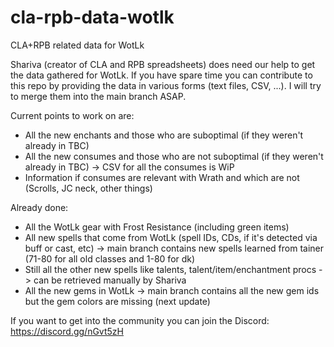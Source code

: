 # cla-rpb-data-wotlk
CLA+RPB related data for WotLk

Shariva (creator of CLA and RPB spreadsheets) does need our help to get the data gathered for WotLk. If you have spare time you can contribute to this repo by providing the data in various forms (text files, CSV, ...). I will try to merge them into the main branch ASAP.

Current points to work on are:
- All the new enchants and those who are suboptimal (if they weren't already in TBC)
- All the new consumes and those who are not suboptimal (if they weren't already in TBC) -> CSV for all the consumes is WiP
- Information if consumes are relevant with Wrath and which are not (Scrolls, JC neck, other things)

Already done:
- All the WotLk gear with Frost Resistance (including green items)
- All new spells that come from WotLk (spell IDs, CDs, if it's detected via buff or cast, etc) -> main branch contains new spells learned from tainer (71-80 for all old classes and 1-80 for dk)
- Still all the other new spells like talents, talent/item/enchantment procs -> can be retrieved manually by Shariva
- All the new gems in WotLk -> main branch contains all the new gem ids but the gem colors are missing (next update)

If you want to get into the community you can join the Discord: https://discord.gg/nGvt5zH

